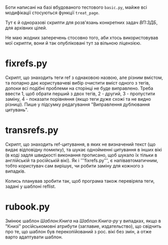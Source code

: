 Боти написані на базі вбудованого тестового `basic.py`, майже всі модифікації стосуються функції `treat_page`.

Тут є й одноразові скрипти для розв'язань конкретних задач _ВП:ЗДБ_, для архівних цілей.

Не маю жодних заперечень стосовно того, аби хтось використовував мої скрипти, вони й так опубліковані тут за вільною ліцензією.

# fixrefs.py
Скрипт, що знаходить теги ref з однаковою назвою, але різним вмістом, та попарно дає користувачеві вибір очистити вміст одного з тегів, допоки всі подібні проблеми на сторінці не буде виправлено. Треба ввести 1, щоб обрати перший з двох тегів, 2 - другий, 3 - пропустити заміну, 4 - показати порівняння (якщо теги дуже схожі та не видно різниці). Пише у підсумку редагування "Виправлення дублювання цитувань".

# transrefs.py
Скрипт, що знаходить ref-цитування, в яких не визначений текст (що видає відповідну помилку), та шукає однойменні цитування в інших вікі (в коді задля швидкості виконання прописано, щоб шукало їх тільки в англійській та російській вікі). Як і '''fixrefs.py''', є напівавтоматичним, тобто користувач сам вирішує, чи робити заміну для кожного з випадків.

Колись планував зробити так, щоб програма також перевіряла теги, задані у шаблоні reflist.

# rubook.py
Змінює шаблон _Шаблон:Книга_ на _Шаблон:Книга-ру_ у випадках, якщо в "Книзі" російськомовні атрибути (заглавие, издательство), що свідчить про те, що шаблон був перекопійований з рос. вікі без змін, а отже варто адаптувати шаблон.
